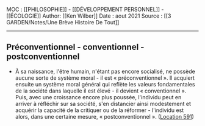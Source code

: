 MOC : [[PHILOSOPHIE]] - [[DÉVELOPPEMENT PERSONNEL]] - [[ÉCOLOGIE]]
Author: [[Ken Wilber]]
Date : aout 2021
Source : [[3 GARDEN/Notes/Une Brève Histoire De Tout]]
***

## Préconventionnel - conventionnel - postconventionnel
- À sa naissance, l'être humain, n'étant pas encore socialisé, ne possède aucune sorte de système moral - il est « préconventionnel ». Il acquiert ensuite un système moral général qui reflète les valeurs fondamentales de la société dans laquelle il est élevé - il devient « conventionnel ». Puis, avec une croissance encore plus poussée, l'individu peut en arriver à réfléchir sur sa société, s'en distancier ainsi modestement et acquérir la capacité de la critiquer ou de la réformer - l'individu est alors, dans une certaine mesure, « postconventionnel ». ([Location 591](https://readwise.io/to_kindle?action=open&asin=B07MQ681WQ&location=591))